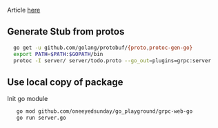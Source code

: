 Article [here](https://medium.com/@aravindhanjay/a-todo-app-using-grpc-web-and-vue-js-4e0c18461a3e)


## Generate Stub from protos
```sh
  go get -u github.com/golang/protobuf/{proto,protoc-gen-go}
  export PATH=$PATH:$GOPATH/bin
  protoc -I server/ server/todo.proto --go_out=plugins=grpc:server
```


## Use local copy of package
Init go module

```sh
   go mod github.com/oneeyedsunday/go_playground/grpc-web-go
   go run server.go
```


